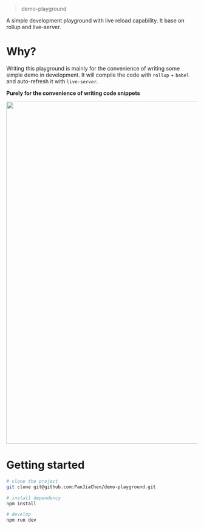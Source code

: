 
> demo-playground

A simple development playground with live reload capability. It base on rollup and live-server.

# Why?
Writing this playground is mainly for the convenience of writing some simple demo in development. It will compile the code with `rollup` + `babel` and auto-refresh it with `live-server`.

**Purely for the convenience of writing code snippets**

<p align="center">
  <img width="900" src="https://i.imgur.com/qRaqEFH.gif">
</p>

# Getting started

```bash
# clone the project
git clone git@github.com:PanJiaChen/demo-playground.git

# install dependency
npm install

# develop
npm run dev
```
